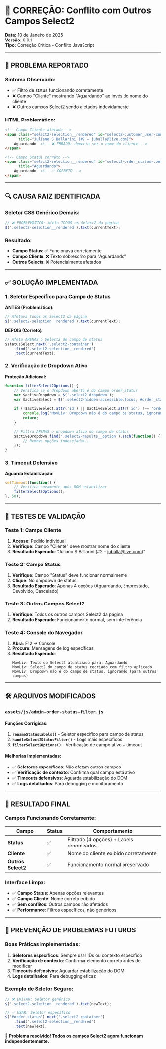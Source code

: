# 🔧 CORREÇÃO: Conflito com Outros Campos Select2

**Data:** 10 de Janeiro de 2025  
**Versão:** 0.0.1  
**Tipo:** Correção Crítica - Conflito JavaScript  

---

## 🚨 **PROBLEMA REPORTADO**

### **Sintoma Observado:**
- ✅ Filtro de status funcionando corretamente
- ❌ Campo "Cliente" mostrando "Aguardando" ao invés do nome do cliente
- ❌ Outros campos Select2 sendo afetados indevidamente

### **HTML Problemático:**
```html
<!-- Campo Cliente afetado -->
<span class="select2-selection__rendered" id="select2-customer_user-container" 
      title="Juliano S Ballarini (#2 – juballa@live.com)">
    Aguardando  <!-- ❌ ERRADO: deveria ser o nome do cliente -->
</span>

<!-- Campo Status correto -->  
<span class="select2-selection__rendered" id="select2-order_status-container"
      title="Aguardando">
    Aguardando  <!-- ✅ CORRETO -->
</span>
```

---

## 🔍 **CAUSA RAIZ IDENTIFICADA**

### **Seletor CSS Genérico Demais:**
```javascript
// ❌ PROBLEMÁTICO: Afeta TODOS os Select2 da página
$('.select2-selection__rendered').text(currentText);
```

### **Resultado:**
- **Campo Status**: ✅ Funcionava corretamente  
- **Campo Cliente**: ❌ Texto sobrescrito para "Aguardando"
- **Outros Selects**: ❌ Potencialmente afetados

---

## ✅ **SOLUÇÃO IMPLEMENTADA**

### **1. Seletor Específico para Campo de Status**

**ANTES (Problemático):**
```javascript
// Afetava todos os Select2 da página
$('.select2-selection__rendered').text(currentText);
```

**DEPOIS (Correto):**
```javascript
// Afeta APENAS o Select2 do campo de status
$statusSelect.next('.select2-container')
    .find('.select2-selection__rendered')
    .text(currentText);
```

### **2. Verificação de Dropdown Ativo**

**Proteção Adicional:**
```javascript
function filterSelect2Options() {
    // Verifica se o dropdown aberto é do campo order_status
    var $activeDropdown = $('.select2-dropdown');
    var $activeSelect = $('.select2-hidden-accessible:focus, #order_status');
    
    if (!$activeSelect.attr('id') || $activeSelect.attr('id') !== 'order_status') {
        console.log('MovLiv: Dropdown não é do campo de status, ignorando');
        return;
    }
    
    // Filtra APENAS o dropdown ativo do campo de status
    $activeDropdown.find('.select2-results__option').each(function() {
        // Remove opções indesejadas...
    });
}
```

### **3. Timeout Defensivo**

**Aguarda Estabilização:**
```javascript
setTimeout(function() {
    // Verifica novamente após DOM estabilizar
    filterSelect2Options();
}, 50);
```

---

## 🧪 **TESTES DE VALIDAÇÃO**

### **Teste 1: Campo Cliente**
1. **Acesse**: Pedido individual
2. **Verifique**: Campo "Cliente" deve mostrar nome do cliente
3. **Resultado Esperado**: "Juliano S Ballarini (#2 – juballa@live.com)"

### **Teste 2: Campo Status**  
1. **Verifique**: Campo "Status" deve funcionar normalmente
2. **Clique**: No dropdown de status
3. **Resultado Esperado**: Apenas 4 opções (Aguardando, Emprestado, Devolvido, Cancelado)

### **Teste 3: Outros Campos Select2**
1. **Verifique**: Todos os outros campos Select2 da página
2. **Resultado Esperado**: Funcionamento normal, sem interferência

### **Teste 4: Console do Navegador**
1. **Abra**: F12 → Console
2. **Procure**: Mensagens de log específicas
3. **Resultado Esperado**:
   ```
   MovLiv: Texto do Select2 atualizado para: Aguardando
   MovLiv: Select2 do campo de status recriado com filtro aplicado
   MovLiv: Dropdown não é do campo de status, ignorando (para outros campos)
   ```

---

## 🛠️ **ARQUIVOS MODIFICADOS**

### **`assets/js/admin-order-status-filter.js`**

#### **Funções Corrigidas:**
1. **`renameStatusLabels()`** - Seletor específico para campo de status
2. **`handleSelect2StatusFilter()`** - Logs mais específicos  
3. **`filterSelect2Options()`** - Verificação de campo ativo + timeout

#### **Melhorias Implementadas:**
- ✅ **Seletores específicos**: Não afetam outros campos
- ✅ **Verificação de contexto**: Confirma qual campo está ativo
- ✅ **Timeouts defensivos**: Aguarda estabilização do DOM
- ✅ **Logs detalhados**: Para debugging e monitoramento

---

## 🎯 **RESULTADO FINAL**

### **Campos Funcionando Corretamente:**
| Campo | Status | Comportamento |
|-------|---------|---------------|
| **Status** | ✅ | Filtrado (4 opções) + Labels renomeados |
| **Cliente** | ✅ | Nome do cliente exibido corretamente |
| **Outros Select2** | ✅ | Funcionamento normal preservado |

### **Interface Limpa:**
- ✅ **Campo Status**: Apenas opções relevantes
- ✅ **Campo Cliente**: Nome correto exibido  
- ✅ **Sem conflitos**: Outros campos não afetados
- ✅ **Performance**: Filtros específicos, não genéricos

---

## 🔧 **PREVENÇÃO DE PROBLEMAS FUTUROS**

### **Boas Práticas Implementadas:**
1. **Seletores específicos**: Sempre usar IDs ou contexto específico
2. **Verificação de contexto**: Confirmar elemento correto antes de modificar
3. **Timeouts defensivos**: Aguardar estabilização do DOM
4. **Logs detalhados**: Para debugging eficaz

### **Exemplo de Seletor Seguro:**
```javascript
// ❌ EVITAR: Seletor genérico
$('.select2-selection__rendered').text(newText);

// ✅ USAR: Seletor específico
$('#order_status').next('.select2-container')
    .find('.select2-selection__rendered')
    .text(newText);
```

**🎉 Problema resolvido! Todos os campos Select2 agora funcionam independentemente.** 